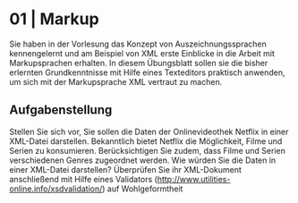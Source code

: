 # 01 | Markup

Sie haben in der Vorlesung das Konzept von Auszeichnungssprachen kennengelernt und am Beispiel von XML erste Einblicke in die Arbeit mit Markupsprachen erhalten. In diesem Übungsblatt sollen sie die bisher erlernten Grundkenntnisse mit Hilfe eines Texteditors praktisch anwenden, um sich mit der Markupsprache XML vertraut zu machen.

## Aufgabenstellung

Stellen Sie sich vor, Sie sollen die Daten der Onlinevideothek Netflix in einer XML-Datei darstellen. Bekanntlich bietet Netflix die Möglichkeit, Filme und Serien zu konsumieren. Berücksichtigen Sie zudem, dass Filme und Serien verschiedenen Genres zugeordnet werden. Wie würden Sie die Daten in einer XML-Datei darstellen?
Überprüfen Sie ihr XML-Dokument anschließend mit Hilfe eines Validators (http://www.utilities-online.info/xsdvalidation/) auf Wohlgeformtheit


